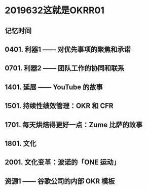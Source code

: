 # 2019632这就是OKRR01

## 记忆时间



## 0401. 利器1 —— 对优先事项的聚焦和承诺


## 0701. 利器2 —— 团队工作的协同和联系



## 1401. 延展 —— YouTube 的故事

## 1501. 持续性绩效管理：OKR 和 CFR

## 1701. 每天烘焙得更好一点：Zume 比萨的故事

## 1801. 文化

## 2001. 文化变革：波诺的「ONE 运动」

##  资源1 —— 谷歌公司的内部 OKR 模板

